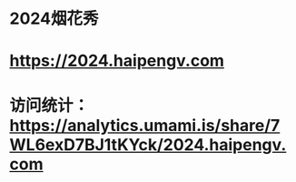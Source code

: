 # 2024烟花秀
# https://2024.haipengv.com
# 访问统计：https://analytics.umami.is/share/7WL6exD7BJ1tKYck/2024.haipengv.com
